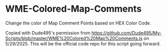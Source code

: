 # WME-Colored-Map-Comments
Change the color of Map Comment Points based on HEX Color Code.

Copied with Dude495's permission from https://github.com/Dude495/My-Scripts/blob/master/WME%20Colored%20Map%20Comments.js on 5/29/2025.
This will be the official code repo for this script going forward.
